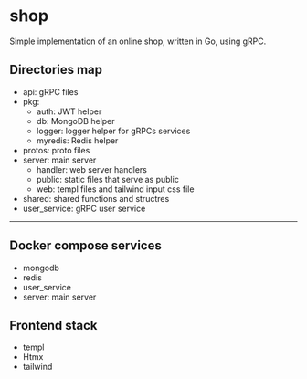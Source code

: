 # shop
Simple implementation of an online shop, written in Go, using gRPC.

## Directories map
* api: gRPC files
* pkg: 
    * auth: JWT helper
    * db: MongoDB helper
    * logger: logger helper for gRPCs services
    * myredis: Redis helper
* protos: proto files
* server: main server
    * handler: web server handlers
    * public: static files that serve as public
    * web: templ files and tailwind input css file
* shared: shared functions and structres 
* user_service: gRPC user service
---
## Docker compose services
* mongodb
* redis
* user_service
* server: main server

## Frontend stack
- templ
- Htmx
- tailwind